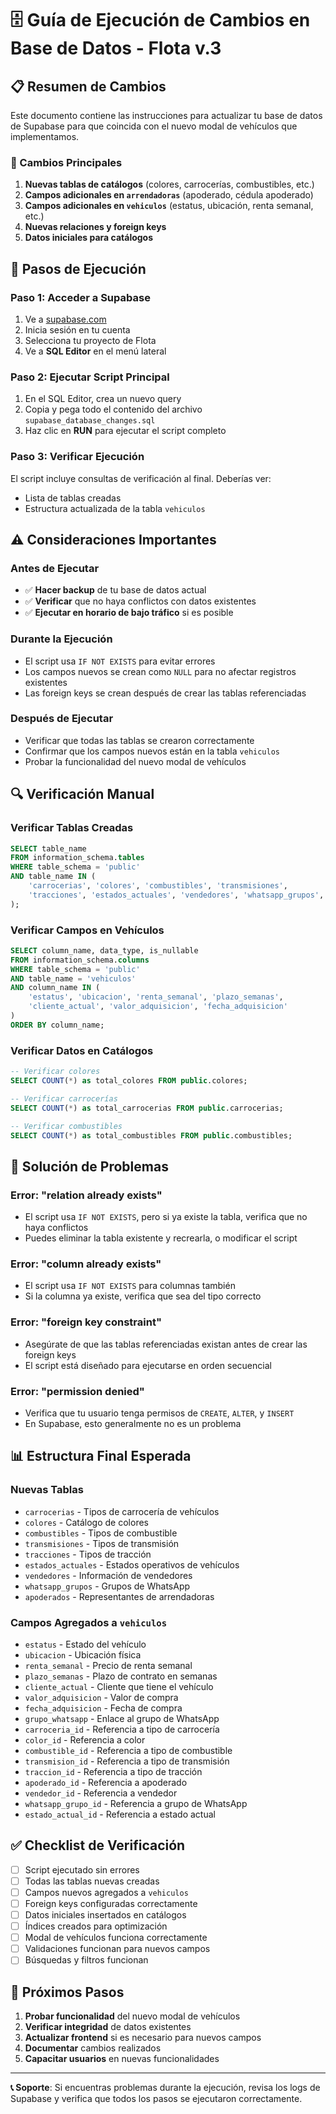 # 🗄️ Guía de Ejecución de Cambios en Base de Datos - Flota v.3

## 📋 Resumen de Cambios

Este documento contiene las instrucciones para actualizar tu base de datos de Supabase para que coincida con el nuevo modal de vehículos que implementamos.

### 🔄 Cambios Principales

1. **Nuevas tablas de catálogos** (colores, carrocerías, combustibles, etc.)
2. **Campos adicionales en `arrendadoras`** (apoderado, cédula apoderado)
3. **Campos adicionales en `vehiculos`** (estatus, ubicación, renta semanal, etc.)
4. **Nuevas relaciones y foreign keys**
5. **Datos iniciales para catálogos**

## 🚀 Pasos de Ejecución

### **Paso 1: Acceder a Supabase**
1. Ve a [supabase.com](https://supabase.com)
2. Inicia sesión en tu cuenta
3. Selecciona tu proyecto de Flota
4. Ve a **SQL Editor** en el menú lateral

### **Paso 2: Ejecutar Script Principal**
1. En el SQL Editor, crea un nuevo query
2. Copia y pega todo el contenido del archivo `supabase_database_changes.sql`
3. Haz clic en **RUN** para ejecutar el script completo

### **Paso 3: Verificar Ejecución**
El script incluye consultas de verificación al final. Deberías ver:
- Lista de tablas creadas
- Estructura actualizada de la tabla `vehiculos`

## ⚠️ Consideraciones Importantes

### **Antes de Ejecutar**
- ✅ **Hacer backup** de tu base de datos actual
- ✅ **Verificar** que no haya conflictos con datos existentes
- ✅ **Ejecutar en horario de bajo tráfico** si es posible

### **Durante la Ejecución**
- El script usa `IF NOT EXISTS` para evitar errores
- Los campos nuevos se crean como `NULL` para no afectar registros existentes
- Las foreign keys se crean después de crear las tablas referenciadas

### **Después de Ejecutar**
- Verificar que todas las tablas se crearon correctamente
- Confirmar que los campos nuevos están en la tabla `vehiculos`
- Probar la funcionalidad del nuevo modal de vehículos

## 🔍 Verificación Manual

### **Verificar Tablas Creadas**
```sql
SELECT table_name 
FROM information_schema.tables 
WHERE table_schema = 'public' 
AND table_name IN (
    'carrocerias', 'colores', 'combustibles', 'transmisiones', 
    'tracciones', 'estados_actuales', 'vendedores', 'whatsapp_grupos', 'apoderados'
);
```

### **Verificar Campos en Vehículos**
```sql
SELECT column_name, data_type, is_nullable
FROM information_schema.columns 
WHERE table_schema = 'public' 
AND table_name = 'vehiculos'
AND column_name IN (
    'estatus', 'ubicacion', 'renta_semanal', 'plazo_semanas',
    'cliente_actual', 'valor_adquisicion', 'fecha_adquisicion'
)
ORDER BY column_name;
```

### **Verificar Datos en Catálogos**
```sql
-- Verificar colores
SELECT COUNT(*) as total_colores FROM public.colores;

-- Verificar carrocerías
SELECT COUNT(*) as total_carrocerias FROM public.carrocerias;

-- Verificar combustibles
SELECT COUNT(*) as total_combustibles FROM public.combustibles;
```

## 🐛 Solución de Problemas

### **Error: "relation already exists"**
- El script usa `IF NOT EXISTS`, pero si ya existe la tabla, verifica que no haya conflictos
- Puedes eliminar la tabla existente y recrearla, o modificar el script

### **Error: "column already exists"**
- El script usa `IF NOT EXISTS` para columnas también
- Si la columna ya existe, verifica que sea del tipo correcto

### **Error: "foreign key constraint"**
- Asegúrate de que las tablas referenciadas existan antes de crear las foreign keys
- El script está diseñado para ejecutarse en orden secuencial

### **Error: "permission denied"**
- Verifica que tu usuario tenga permisos de `CREATE`, `ALTER`, y `INSERT`
- En Supabase, esto generalmente no es un problema

## 📊 Estructura Final Esperada

### **Nuevas Tablas**
- `carrocerias` - Tipos de carrocería de vehículos
- `colores` - Catálogo de colores
- `combustibles` - Tipos de combustible
- `transmisiones` - Tipos de transmisión
- `tracciones` - Tipos de tracción
- `estados_actuales` - Estados operativos de vehículos
- `vendedores` - Información de vendedores
- `whatsapp_grupos` - Grupos de WhatsApp
- `apoderados` - Representantes de arrendadoras

### **Campos Agregados a `vehiculos`**
- `estatus` - Estado del vehículo
- `ubicacion` - Ubicación física
- `renta_semanal` - Precio de renta semanal
- `plazo_semanas` - Plazo de contrato en semanas
- `cliente_actual` - Cliente que tiene el vehículo
- `valor_adquisicion` - Valor de compra
- `fecha_adquisicion` - Fecha de compra
- `grupo_whatsapp` - Enlace al grupo de WhatsApp
- `carroceria_id` - Referencia a tipo de carrocería
- `color_id` - Referencia a color
- `combustible_id` - Referencia a tipo de combustible
- `transmision_id` - Referencia a tipo de transmisión
- `traccion_id` - Referencia a tipo de tracción
- `apoderado_id` - Referencia a apoderado
- `vendedor_id` - Referencia a vendedor
- `whatsapp_grupo_id` - Referencia a grupo de WhatsApp
- `estado_actual_id` - Referencia a estado actual

## ✅ Checklist de Verificación

- [ ] Script ejecutado sin errores
- [ ] Todas las tablas nuevas creadas
- [ ] Campos nuevos agregados a `vehiculos`
- [ ] Foreign keys configuradas correctamente
- [ ] Datos iniciales insertados en catálogos
- [ ] Índices creados para optimización
- [ ] Modal de vehículos funciona correctamente
- [ ] Validaciones funcionan para nuevos campos
- [ ] Búsquedas y filtros funcionan

## 🎯 Próximos Pasos

1. **Probar funcionalidad** del nuevo modal de vehículos
2. **Verificar integridad** de datos existentes
3. **Actualizar frontend** si es necesario para nuevos campos
4. **Documentar** cambios realizados
5. **Capacitar usuarios** en nuevas funcionalidades

---

**📞 Soporte**: Si encuentras problemas durante la ejecución, revisa los logs de Supabase y verifica que todos los pasos se ejecutaron correctamente.

